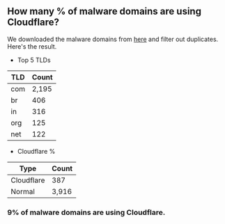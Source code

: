## How many % of malware domains are using Cloudflare?


We downloaded the malware domains from [here](https://urlhaus.abuse.ch) and filter out duplicates.
Here's the result.


[//]: # (start replacement)


- Top 5 TLDs

| TLD | Count |
| --- | --- |
| com | 2,195 |
| br | 406 |
| in | 316 |
| org | 125 |
| net | 122 |


- Cloudflare %

| Type | Count |
| --- | --- |
| Cloudflare | 387 |
| Normal | 3,916 |


### 9% of malware domains are using Cloudflare.